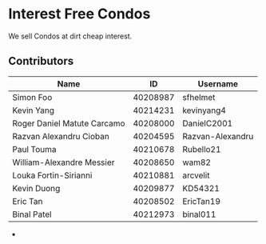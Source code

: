 # Interest Free Condos

We sell Condos at dirt cheap interest.

## Contributors

| Name  | ID | Username |
| ------ | ------------- | ------------- |
| Simon Foo  | 40208987  | sfhelmet |
| Kevin Yang  | 40214231  | kevinyang4 |
| Roger Daniel Matute Carcamo  | 40208000  | DanielC2001 |
| Razvan Alexandru Cioban  | 40204595  | Razvan-Alexandru |
| Paul Touma   | 40210678  | Rubello21 |
| William-Alexandre Messier  | 40208650  | wam82 |
| Louka Fortin-Sirianni  | 40210881  | arcvelit |
| Kevin Duong   | 40209877  | KD54321 |
| Eric Tan  | 40208502  | EricTan19 |
| Binal Patel  | 40212973  | binal011 |

 
 
 

 
 

 
  - 
